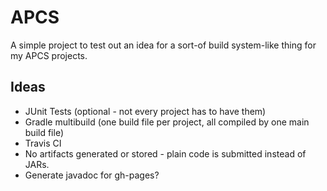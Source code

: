 # APCS

A simple project to test out an idea for a sort-of build system-like thing for my APCS projects.

## Ideas
- JUnit Tests (optional - not every project has to have them)
- Gradle multibuild (one build file per project, all compiled by one main build file)
- Travis CI
- No artifacts generated or stored - plain code is submitted instead of JARs.
- Generate javadoc for gh-pages?